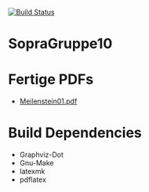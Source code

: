 [![Build Status](https://travis-ci.org/SoPra-Team-10/Uebungsblaetter.svg?branch=master)](https://travis-ci.org/SoPra-Team-10/Uebungsblaetter)

# SopraGruppe10

# Fertige PDFs
 * [Meilenstein01.pdf](https://aul12.github.io/SoPra/Meilenstein01.pdf)

# Build Dependencies
 * Graphviz-Dot
 * Gnu-Make
 * latexmk
 * pdflatex
